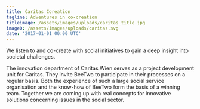 ```yaml
---
title: Caritas Coreation
tagline: Adventures in co-creation
titleimage: /assets/images/uploads/caritas_title.jpg
image0: /assets/images/uploads/caritas.svg
date: '2017-01-01 00:00 UTC'
---
```


We listen to and co-create with social initiatives to gain a deep insight into societal challenges.

The innovation department of Caritas Wien serves as a project development unit for Caritas. 
They invite BeeTwo to participate in their processes on a regular basis. 
Both the experience of such a large social service organisation and the know-how of BeeTwo form the basis of a winning team. Together we are coming up with real concepts for innovative solutions concerning issues in the social sector.

 